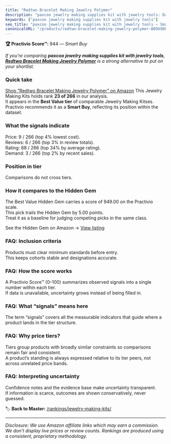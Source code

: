 ```yaml
---
title: "Redtwo Bracelet Making Jewelry Polymer"
description: "paxcoo jewelry making supplies kit with jewelry tools: Data-driven within Best Value ranking using the Practivio Score™. Positioned by quality, value, demand,…"
keywords: ["paxcoo jewelry making supplies kit with jewelry tools"]
seo_title: "paxcoo jewelry making supplies kit with jewelry tools — Smart Buy Best Value (2025)"
canonicalURL: "/products/redtwo-bracelet-making-jewelry-polymer-B09X9DPDBQ/"
---
```


**🏆 Practivio Score™:** 944 — _Smart Buy_


*If you're comparing **paxcoo jewelry making supplies kit with jewelry tools**, **[Redtwo Bracelet Making Jewelry Polymer](https://www.amazon.com/dp/B09X9DPDBQ?tag=practivio-20)** is a strong alternative to put on your shortlist.*
### Quick take
[Shop “Redtwo Bracelet Making Jewelry Polymer” on Amazon](https://www.amazon.com/dp/B09X9DPDBQ?tag=practivio-20)
This Jewelry Making Kits holds rank **23 of 266** in our analysis.  
It appears in the **Best Value tier** of comparable Jewelry Making Kitses.  
Practivio recommends it as a **Smart Buy**, reflecting its position within the dataset.

### What the signals indicate
Price: 9 / 266 (top 4% lowest cost).  
Reviews: 6 / 266 (top 3% in review totals).  
Rating: 88 / 266 (top 34% by average rating).  
Demand: 3 / 266 (top 2% by recent sales).

### Position in tier
Comparisons do not cross tiers.

### How it compares to the Hidden Gem
The Best Value Hidden Gem carries a score of 949.00 on the Practivio scale.  
This pick trails the Hidden Gem by 5.00 points.  
Treat it as a baseline for judging competing picks in the same class.  

See the Hidden Gem on Amazon → [View listing](https://www.amazon.com/dp/B07DMMBY85?tag=practivio-20)

### FAQ: Inclusion criteria
Products must clear minimum standards before entry.  
This keeps cohorts stable and designations accurate.

### FAQ: How the score works
A Practivio Score™ (0–100) summarizes observed signals into a single number within each tier.  
If data is unavailable, uncertainty grows instead of being filled in.

### FAQ: What “signals” means here
The term “signals” covers all the measurable indicators that guide where a product lands in the tier structure.

### FAQ: Why price tiers?
Tiers group products with broadly similar constraints so comparisons remain fair and consistent.  
A product’s standing is always expressed relative to its tier peers, not across unrelated price bands.

### FAQ: Interpreting uncertainty
Confidence notes and the evidence base make uncertainty transparent.  
If information is scarce, outcomes are shown conservatively, never guessed.


🏷️ **Back to Master:** [/rankings/jewelry-making-kits/](/rankings/jewelry-making-kits/)

---
_Disclosure: We use Amazon affiliate links which may earn a commission. We don’t display live prices or review counts. Rankings are produced using a consistent, proprietary methodology._
